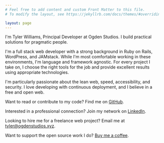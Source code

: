 ```yaml
---
# Feel free to add content and custom Front Matter to this file.
# To modify the layout, see https://jekyllrb.com/docs/themes/#overriding-theme-defaults

layout: page
---
```

<div class="home">
    <div class="home__lead">
        <p>I'm Tyler Williams, Principal Developer at Ogden Studios. I build practical solutions for pragmatic people.</p>
        <p>I'm a full stack web developer with a strong background in Ruby on Rails, WordPress, and JAMstack. While I'm most comfortable working in these environments, I'm language and framework agnostic. For every project I take on, I choose the right tools for the job and provide excellent results using appropriate technologies.</p>
        <p>I'm particularly passionate about the lean web, speed, accessibility, and security. I love developing with continuous deployment, and I believe in a free and open web.</p>
        <p>Want to read or contribute to my code? Find me on <a href="https://github.com/ogdenstudios">GitHub</a>.</p>
        <p>Interested in a professional connection? Join my network on <a href="https://www.linkedin.com/in/tylerwilliamsct">LinkedIn</a>.</p>
        <p>Looking to hire me for a freelance web project? Email me at <a href="mailto:tyler@ogdenstudios.xyz">tyler@ogdenstudios.xyz</a>.</p>
        <p>Want to support the open source work I do? <a href="https://ko-fi.com/ogdenstudios">Buy me a coffee</a>.</p>
    </div>
</div>